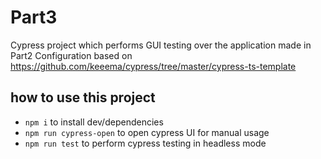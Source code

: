# Part3
Cypress project which performs GUI testing over the application made in Part2
Configuration based on https://github.com/keeema/cypress/tree/master/cypress-ts-template

## how to use this project
- `npm i` to install dev/dependencies
- `npm run cypress-open` to open cypress UI for manual usage
- `npm run test` to perform cypress testing in headless mode
